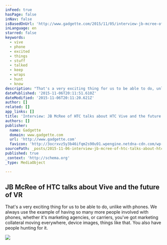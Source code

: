 ```yaml
---
inFeed: true
hasPage: false
inNav: false
isBasedOnUrl: 'http://www.gadgette.com/2015/11/05/interview-jb-mcree-of-htc-talks-about-vive-and-the-future-of-virtual-reality/'
inLanguage: en
starred: false
keywords:
  - vive
  - phone
  - excited
  - things
  - stuff
  - talked
  - keep
  - wraps
  - hunt
  - know
description: "That's a very exciting thing for us to be able to do, unlike with phones. We always use the example of having so many more people involved with phones, whether it's marketing agencies, or carriers, you've got marketing collateral moving everywhere, device images, things like that. You also have people hunting for it."
datePublished: '2015-11-06T20:11:51.610Z'
dateModified: '2015-11-06T20:11:20.621Z'
author: []
related: []
app_links: []
title: 'Interview: JB McRee of HTC talks about HTC Vive and the future of virtual reality'
authors: []
publisher:
  name: Gadgette
  domain: www.gadgette.com
  url: 'http://www.gadgette.com'
  favicon: 'http://3ocrxvz5y3b46ifqm2s90u91.wpengine.netdna-cdn.com/wp-content/themes/thememo3/img/favicon.ico'
sourcePath: _posts/2015-11-06-interview-jb-mcree-of-htc-talks-about-htc-vive-and-the-futu.md
published: true
_context: 'http://schema.org'
_type: MediaObject

---
```

<article style=""><h1>JB McRee of HTC talks about Vive and the future of VR</h1><p>That's a very exciting thing for us to be able to do, unlike with phones. We always use the example of having so many more people involved with phones, whether it's marketing agencies, or carriers, you've got marketing collateral moving everywhere, device images, things like that. You also have people hunting for it.</p><img src="http://www.gadgette.com/wp-content/uploads/2015/11/11221558_670900249706721_7547105971644040284_o.jpg" /></article>